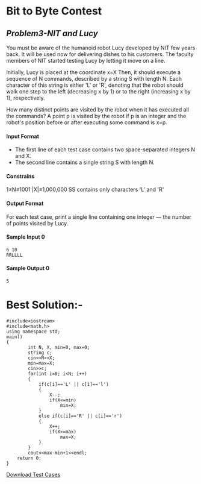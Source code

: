 # Bit to Byte Contest
## _Problem3-NIT and Lucy_


You must be aware of the humanoid robot Lucy developed by NIT few years back. It will be used now for delivering dishes to his customers. The faculty members of NIT started testing Lucy by letting it move on a line.

Initially, Lucy is placed at the coordinate x=X Then, it should execute a sequence of N commands, described by a string S with length N. Each character of this string is either 'L' or 'R', denoting that the robot should walk one step to the left (decreasing x by 1) or to the right (increasing x by 1), respectively.

How many distinct points are visited by the robot when it has executed all the commands? A point p is visited by the robot if p is an integer and the robot's position before or after executing some command is x=p.

#### Input Format
+ The first line of each test case contains two space-separated integers N and X.
+ The second line contains a single string S with length N.

#### Constrains
1≤N≤1001
|X|≤1,000,000
SS contains only characters 'L' and 'R'

#### Output Format

For each test case, print a single line containing one integer ― the number of points visited by Lucy.


#### Sample Input 0



```
6 10
RRLLLL
```

#### Sample Output 0

```
5 
```




# Best Solution:-
```
#include<iostream>
#include<math.h>
using namespace std;
main()
{
        int N, X, min=0, max=0;
        string c;
        cin>>N>>X;
        min=max=X;
        cin>>c;
        for(int i=0; i<N; i++)
        {
            if(c[i]=='L' || c[i]=='l')
            {
                X--;
                if(X<=min)
                    min=X;
            }
            else if(c[i]=='R' || c[i]=='r')
            {
                X++;
                if(X>=max)
                    max=X;
            }
        }
        cout<<max-min+1<<endl;
    return 0;
}
```
[Download Test Cases](https://github.com/prithvirajbytes/Bit-to-Byte-Contest/tree/master/Test%20Cases)
